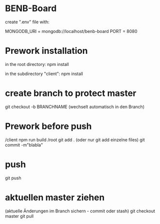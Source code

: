 # BENB-Board

create ".env" file with:

MONGODB_URI = mongodb://localhost/benb-board
PORT = 8080

# Prework installation
in the root directory:
npm install

in the subdirectory "client":
npm install

# create branch to protect master
git checkout -b BRANCHNAME
(wechselt automatisch in den Branch)

# Prework before push
/client
  npm run build
/root
 git add .  (oder nur git add einzelne files)
 git commit -m"blabla"

# push
git push

# aktuellen master ziehen
(aktuelle Änderungen im Branch sichern - commit oder stash)
git checkout master
git pull